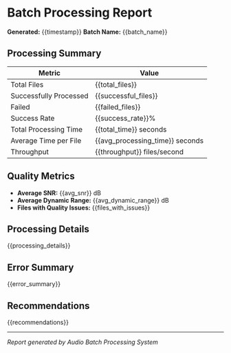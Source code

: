 # Batch Processing Report

**Generated:** {{timestamp}}
**Batch Name:** {{batch_name}}

## Processing Summary

| Metric | Value |
|--------|-------|
| Total Files | {{total_files}} |
| Successfully Processed | {{successful_files}} |
| Failed | {{failed_files}} |
| Success Rate | {{success_rate}}% |
| Total Processing Time | {{total_time}} seconds |
| Average Time per File | {{avg_processing_time}} seconds |
| Throughput | {{throughput}} files/second |

## Quality Metrics

- **Average SNR:** {{avg_snr}} dB
- **Average Dynamic Range:** {{avg_dynamic_range}} dB
- **Files with Quality Issues:** {{files_with_issues}}

## Processing Details

{{processing_details}}

## Error Summary

{{error_summary}}

## Recommendations

{{recommendations}}

---

*Report generated by Audio Batch Processing System*
